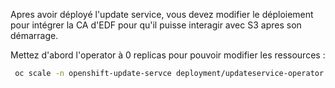 Apres avoir déployé l'update service, vous devez modifier le déploiement pour intégrer la CA d'EDF pour qu'il puisse interagir avec S3 apres son démarrage.

Mettez d'abord l'operator à 0 replicas pour pouvoir modifier les ressources :

```sh
 oc scale -n openshift-update-servce deployment/updateservice-operator --replicas=0
 
```